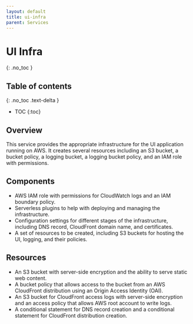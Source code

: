 ```yaml
---
layout: default
title: ui-infra
parent: Services
---
```


# UI Infra
{: .no_toc }

## Table of contents
{: .no_toc .text-delta }

- TOC
{:toc}

## Overview
This service provides the appropriate infrastructure for the UI application running on AWS. It creates several resources including an S3 bucket, a bucket policy, a logging bucket, a logging bucket policy, and an IAM role with permissions.


## Components

- AWS IAM role with permissions for CloudWatch logs and an IAM boundary policy.
- Serverless plugins to help with deploying and managing the infrastructure.
- Configuration settings for different stages of the infrastructure, including DNS record, CloudFront domain name, and certificates.
- A set of resources to be created, including S3 buckets for hosting the UI, logging, and their policies.

## Resources

- An S3 bucket with server-side encryption and the ability to serve static web content.
- A bucket policy that allows access to the bucket from an AWS CloudFront distribution using an Origin Access Identity (OAI).
- An S3 bucket for CloudFront access logs with server-side encryption and an access policy that allows AWS root account to write logs.
- A conditional statement for DNS record creation and a conditional statement for CloudFront distribution creation.
